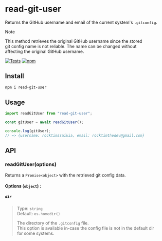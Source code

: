 # read-git-user

Returns the GitHub username and email of the current system's `.gitconfig`.

> [!NOTE]
> This method retrieves the original GitHub username since the stored \
> git config name is not reliable. The name can be changed without \
> affecting the original GitHub username.

[![Tests](https://github.com/rocktimsaikia/read-git-user/actions/workflows/main.yml/badge.svg)](https://github.com/rocktimsaikia/read-git-user/actions/workflows/main.yml) [![npm](https://img.shields.io/npm/v/read-git-user?color=bright)](https://npmjs.com/package/read-git-user)

## Install

```bash
npm i read-git-user
```

## Usage

```js
import readGitUser from "read-git-user";

const gitUser = await readGitUser();

console.log(gitUser);
// => {username: rocktimssaikia, email: rocktimthedev@gmail.com}
```

## API

### readGitUser(options)

Returns a `Promise<object>` with the retrieved git config data.

#### Options (`object`) :

##### `dir`

> Type: `string`<br>
> Default: `os.homedir()`
>
> The directory of the `.gitconfig` file. \
> This option is available in-case the config file is not in the default dir for some systems.
